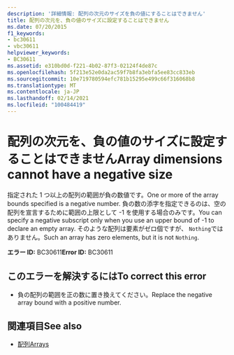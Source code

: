 ```yaml
---
description: '詳細情報: 配列の次元のサイズを負の値にすることはできません'
title: 配列の次元を、負の値のサイズに設定することはできません
ms.date: 07/20/2015
f1_keywords:
- bc30611
- vbc30611
helpviewer_keywords:
- BC30611
ms.assetid: e310bd0d-f221-4b02-87f3-02124f4de87c
ms.openlocfilehash: 5f213e52e0da2ac59f7b8fa3ebfa5ee83cc833eb
ms.sourcegitcommit: 10e719780594efc781b15295e499c66f316068b8
ms.translationtype: MT
ms.contentlocale: ja-JP
ms.lasthandoff: 02/14/2021
ms.locfileid: "100484419"
---
```

# <a name="array-dimensions-cannot-have-a-negative-size"></a><span data-ttu-id="b3586-103">配列の次元を、負の値のサイズに設定することはできません</span><span class="sxs-lookup"><span data-stu-id="b3586-103">Array dimensions cannot have a negative size</span></span>

<span data-ttu-id="b3586-104">指定された 1 つ以上の配列の範囲が負の数値です。</span><span class="sxs-lookup"><span data-stu-id="b3586-104">One or more of the array bounds specified is a negative number.</span></span> <span data-ttu-id="b3586-105">負の数の添字を指定できるのは、空の配列を宣言するために範囲の上限として -1 を使用する場合のみです。</span><span class="sxs-lookup"><span data-stu-id="b3586-105">You can specify a negative subscript only when you use an upper bound of -1 to declare an empty array.</span></span> <span data-ttu-id="b3586-106">そのような配列は要素がゼロ個ですが、 `Nothing`ではありません。</span><span class="sxs-lookup"><span data-stu-id="b3586-106">Such an array has zero elements, but it is not `Nothing`.</span></span>  
  
 <span data-ttu-id="b3586-107">**エラー ID:** BC30611</span><span class="sxs-lookup"><span data-stu-id="b3586-107">**Error ID:** BC30611</span></span>  
  
## <a name="to-correct-this-error"></a><span data-ttu-id="b3586-108">このエラーを解決するには</span><span class="sxs-lookup"><span data-stu-id="b3586-108">To correct this error</span></span>  
  
- <span data-ttu-id="b3586-109">負の配列の範囲を正の数に置き換えてください。</span><span class="sxs-lookup"><span data-stu-id="b3586-109">Replace the negative array bound with a positive number.</span></span>  
  
## <a name="see-also"></a><span data-ttu-id="b3586-110">関連項目</span><span class="sxs-lookup"><span data-stu-id="b3586-110">See also</span></span>

- [<span data-ttu-id="b3586-111">配列</span><span class="sxs-lookup"><span data-stu-id="b3586-111">Arrays</span></span>](../programming-guide/language-features/arrays/index.md)

